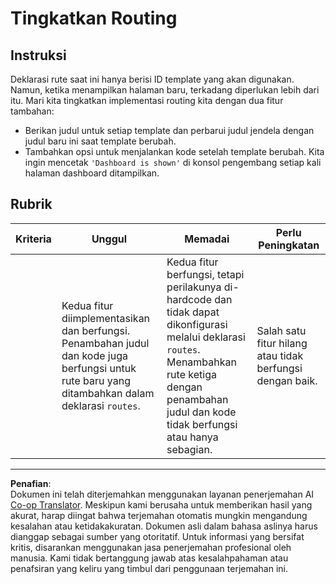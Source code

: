 <!--
CO_OP_TRANSLATOR_METADATA:
{
  "original_hash": "8223e429218befa731dd5bfd22299520",
  "translation_date": "2025-08-27T22:15:33+00:00",
  "source_file": "7-bank-project/1-template-route/assignment.md",
  "language_code": "id"
}
-->
# Tingkatkan Routing

## Instruksi

Deklarasi rute saat ini hanya berisi ID template yang akan digunakan. Namun, ketika menampilkan halaman baru, terkadang diperlukan lebih dari itu. Mari kita tingkatkan implementasi routing kita dengan dua fitur tambahan:

- Berikan judul untuk setiap template dan perbarui judul jendela dengan judul baru ini saat template berubah.
- Tambahkan opsi untuk menjalankan kode setelah template berubah. Kita ingin mencetak `'Dashboard is shown'` di konsol pengembang setiap kali halaman dashboard ditampilkan.

## Rubrik

| Kriteria | Unggul                                                                                                                             | Memadai                                                                                                                                                                                   | Perlu Peningkatan                                      |
| -------- | ---------------------------------------------------------------------------------------------------------------------------------- | ----------------------------------------------------------------------------------------------------------------------------------------------------------------------------------------- | ----------------------------------------------------- |
|          | Kedua fitur diimplementasikan dan berfungsi. Penambahan judul dan kode juga berfungsi untuk rute baru yang ditambahkan dalam deklarasi `routes`. | Kedua fitur berfungsi, tetapi perilakunya di-hardcode dan tidak dapat dikonfigurasi melalui deklarasi `routes`. Menambahkan rute ketiga dengan penambahan judul dan kode tidak berfungsi atau hanya sebagian. | Salah satu fitur hilang atau tidak berfungsi dengan baik. |

---

**Penafian**:  
Dokumen ini telah diterjemahkan menggunakan layanan penerjemahan AI [Co-op Translator](https://github.com/Azure/co-op-translator). Meskipun kami berusaha untuk memberikan hasil yang akurat, harap diingat bahwa terjemahan otomatis mungkin mengandung kesalahan atau ketidakakuratan. Dokumen asli dalam bahasa aslinya harus dianggap sebagai sumber yang otoritatif. Untuk informasi yang bersifat kritis, disarankan menggunakan jasa penerjemahan profesional oleh manusia. Kami tidak bertanggung jawab atas kesalahpahaman atau penafsiran yang keliru yang timbul dari penggunaan terjemahan ini.